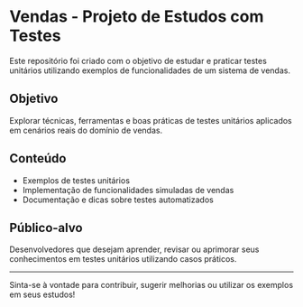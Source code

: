 # Vendas - Projeto de Estudos com Testes

Este repositório foi criado com o objetivo de estudar e praticar testes unitários utilizando exemplos de funcionalidades de um sistema de vendas.

## Objetivo

Explorar técnicas, ferramentas e boas práticas de testes unitários aplicados em cenários reais do domínio de vendas.

## Conteúdo

- Exemplos de testes unitários
- Implementação de funcionalidades simuladas de vendas
- Documentação e dicas sobre testes automatizados

## Público-alvo

Desenvolvedores que desejam aprender, revisar ou aprimorar seus conhecimentos em testes unitários utilizando casos práticos.

---

Sinta-se à vontade para contribuir, sugerir melhorias ou utilizar os exemplos em seus estudos!

